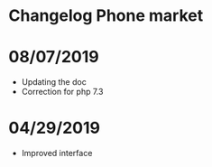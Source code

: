 # Changelog Phone market

# 08/07/2019

- Updating the doc
- Correction for php 7.3

# 04/29/2019

- Improved interface
